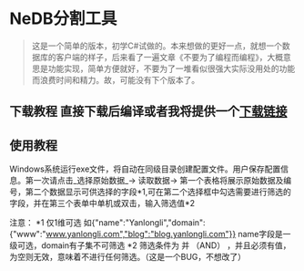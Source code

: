 # NeDB分割工具

> 这是一个简单的版本，初学C#试做的。本来想做的更好一点，就想一个数据库的客户端的样子，后来看了一遍文章《不要为了编程而编程》，大概意思是功能实现，简单方便就好，不要为了一堆看似很强大实际没用处的功能而浪费时间和精力。故，可能没有下个版本了。

## 下载教程  直接下载后编译或者我将提供一个[下载链接](https://yanlongli.oss-cn-shanghai.aliyuncs.com/download/nedb%E5%88%86%E7%A6%BB%E5%B7%A5%E5%85%B7.exe)

## 使用教程

Windows系统运行exe文件，将自动在同级目录创建配置文件。用户保存配置信息。第一次请点击_选择原始数据_-> 读取数据-> 第一个表格将展示原始数据及编号，第二个数据显示可供选择的字段\*1,可在第二个选择框中勾选需要进行筛选的字段，并在第三个表单中单机或双击，输入筛选值*2

注意：
	*1 仅1维可选 如{"name":"Yanlongli","domain":{"www":"www.yanlongli.com","blog":"blog.yanlongli.com"}}
	name字段是一级可选，domain有子集不可筛选
	*2 筛选条件为 并 （AND） ，并且必须有值，为空则无效，意味着不进行任何筛选。（这是一个BUG，不想改了）